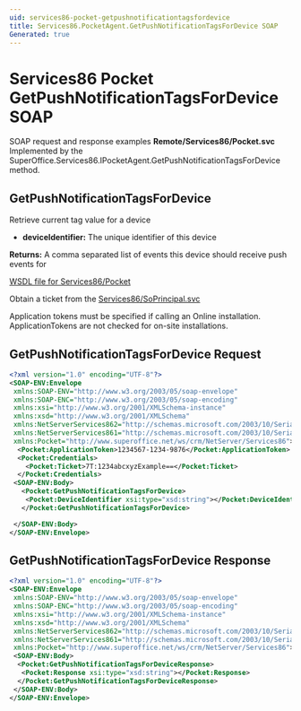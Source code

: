 ```yaml
---
uid: services86-pocket-getpushnotificationtagsfordevice
title: Services86.PocketAgent.GetPushNotificationTagsForDevice SOAP
Generated: true
---
```


# Services86 Pocket GetPushNotificationTagsForDevice SOAP

SOAP request and response examples **Remote/Services86/Pocket.svc**
Implemented by the <see cref="M:SuperOffice.Services86.IPocketAgent.GetPushNotificationTagsForDevice">SuperOffice.Services86.IPocketAgent.GetPushNotificationTagsForDevice</see> method.

## GetPushNotificationTagsForDevice

Retrieve current tag value for a device

* **deviceIdentifier:** The unique identifier of this device

**Returns:** A comma separated list of events this device should receive push events for


[WSDL file for Services86/Pocket](../Services86-Pocket.md)

Obtain a ticket from the [Services86/SoPrincipal.svc](../SoPrincipal/index.md)

Application tokens must be specified if calling an Online installation. ApplicationTokens are not checked for on-site installations.

## GetPushNotificationTagsForDevice Request

```xml
<?xml version="1.0" encoding="UTF-8"?>
<SOAP-ENV:Envelope
 xmlns:SOAP-ENV="http://www.w3.org/2003/05/soap-envelope"
 xmlns:SOAP-ENC="http://www.w3.org/2003/05/soap-encoding"
 xmlns:xsi="http://www.w3.org/2001/XMLSchema-instance"
 xmlns:xsd="http://www.w3.org/2001/XMLSchema"
 xmlns:NetServerServices862="http://schemas.microsoft.com/2003/10/Serialization/Arrays"
 xmlns:NetServerServices861="http://schemas.microsoft.com/2003/10/Serialization/"
 xmlns:Pocket="http://www.superoffice.net/ws/crm/NetServer/Services86">
  <Pocket:ApplicationToken>1234567-1234-9876</Pocket:ApplicationToken>
  <Pocket:Credentials>
    <Pocket:Ticket>7T:1234abcxyzExample==</Pocket:Ticket>
  </Pocket:Credentials>
 <SOAP-ENV:Body>
   <Pocket:GetPushNotificationTagsForDevice>
    <Pocket:DeviceIdentifier xsi:type="xsd:string"></Pocket:DeviceIdentifier>
   </Pocket:GetPushNotificationTagsForDevice>

 </SOAP-ENV:Body>
</SOAP-ENV:Envelope>

```


## GetPushNotificationTagsForDevice Response

```xml
<?xml version="1.0" encoding="UTF-8"?>
<SOAP-ENV:Envelope
 xmlns:SOAP-ENV="http://www.w3.org/2003/05/soap-envelope"
 xmlns:SOAP-ENC="http://www.w3.org/2003/05/soap-encoding"
 xmlns:xsi="http://www.w3.org/2001/XMLSchema-instance"
 xmlns:xsd="http://www.w3.org/2001/XMLSchema"
 xmlns:NetServerServices862="http://schemas.microsoft.com/2003/10/Serialization/Arrays"
 xmlns:NetServerServices861="http://schemas.microsoft.com/2003/10/Serialization/"
 xmlns:Pocket="http://www.superoffice.net/ws/crm/NetServer/Services86">
 <SOAP-ENV:Body>
  <Pocket:GetPushNotificationTagsForDeviceResponse>
   <Pocket:Response xsi:type="xsd:string"></Pocket:Response>
  </Pocket:GetPushNotificationTagsForDeviceResponse>
 </SOAP-ENV:Body>
</SOAP-ENV:Envelope>

```


